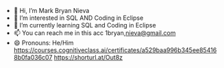 - 👋 Hi, I’m Mark Bryan Nieva
- 👀 I’m interested in SQL AND Coding in Eclipse
- 🌱 I’m currently learning SQL and Coding in Eclipse
- 📫 You can reach me in this acc 1bryan,nieva@gmail.com
- 😄 Pronouns: He/Him
https://courses.cognitiveclass.ai/certificates/a529baa996b345ee854168b0fa036c07
https://shorturl.at/Out8z

<!---
MBnieva/MBnieva is a ✨ special ✨ repository because its `README.md` (this file) appears on your GitHub profile.
You can click the Preview link to take a look at your changes.
--->

